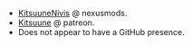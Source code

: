 
- [KitsuuneNivis](https://www.nexusmods.com/skyrimspecialedition/users/49767351) @ nexusmods.
- [Kitsuune](https://www.patreon.com/Kitsuune) @ patreon.
- Does not appear to have a GitHub presence.